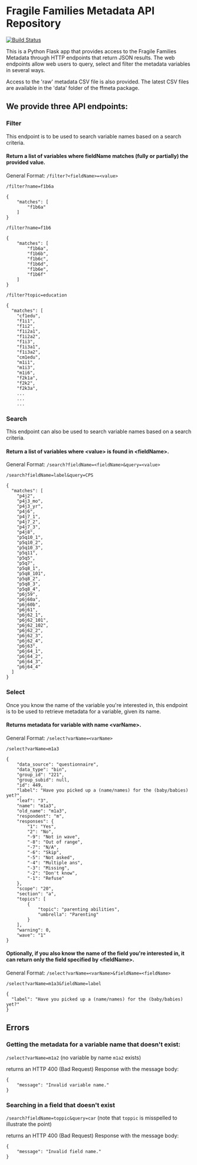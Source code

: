 # Fragile Families Metadata API Repository

[![Build Status](https://travis-ci.org/fragilefamilieschallenge/metadata_api.svg?branch=master)](https://travis-ci.org/fragilefamilieschallenge/metadata_api)

This is a Python Flask app that provides access to the Fragile Families Metadata through HTTP endpoints that return JSON results. The web endpoints allow web users to query, select and filter the metadata variables in several ways.

Access to the 'raw' metadata CSV file is also provided. The latest CSV files are available in the 'data' folder of the ffmeta package.

## We provide three API endpoints:

### Filter
This endpoint is to be used to search variable names based on a search criteria.

#### Return a list of variables where fieldName matches (fully or partially) the provided value.
General Format: `/filter?<fieldName>=<value>`

`/filter?name=f1b6a`
```
{
    "matches": [
        "f1b6a"
    ]
}
```

`/filter?name=f1b6`
```
{
    "matches": [
        "f1b6a",
        "f1b6b",
        "f1b6c",
        "f1b6d",
        "f1b6e",
        "f1b6f"
    ]
}
```

`/filter?topic=education` 
```
{
  "matches": [
    "cf1edu", 
    "f1i1", 
    "f1i2", 
    "f1i2a1", 
    "f1i2a2", 
    "f1i3", 
    "f1i3a1", 
    "f1i3a2", 
    "cm1edu", 
    "m1i1", 
    "m1i3", 
    "m1i6", 
    "f2k1a", 
    "f2k2", 
    "f2k3a", 
    ...
    ...
    ...
```

### Search
This endpoint can also be used to search variable names based on a search criteria.

#### Return a list of variables where \<value\> is found in \<fieldName\>.
General Format: `/search?fieldName=<fieldName>&query=<value>`

`/search?fieldName=label&query=CPS`
```
{
  "matches": [
    "p4j2", 
    "p4j3_mo", 
    "p4j3_yr", 
    "p4j6", 
    "p4j7_1", 
    "p4j7_2", 
    "p4j7_3", 
    "p4j8", 
    "p5q10_1", 
    "p5q10_2", 
    "p5q10_3", 
    "p5q11", 
    "p5q5", 
    "p5q7", 
    "p5q8_1", 
    "p5q8_101", 
    "p5q8_2", 
    "p5q8_3", 
    "p5q8_4", 
    "p6j59", 
    "p6j60a", 
    "p6j60b", 
    "p6j61", 
    "p6j62_1", 
    "p6j62_101", 
    "p6j62_102", 
    "p6j62_2", 
    "p6j62_3", 
    "p6j62_4", 
    "p6j63", 
    "p6j64_1", 
    "p6j64_2", 
    "p6j64_3", 
    "p6j64_4"
  ]
}
```

### Select
Once you know the name of the variable you're interested in, this endpoint is to be used to retrieve metadata for a variable, given its name.

#### Returns metadata for variable with name \<varName\>.
General Format: `/select?varName=<varName>`

`/select?varName=m1a3`
```
{
    "data_source": "questionnaire",
    "data_type": "bin",
    "group_id": "221",
    "group_subid": null,
    "id": 449,
    "label": "Have you picked up a (name/names) for the (baby/babies) yet?",
    "leaf": "3",
    "name": "m1a3",
    "old_name": "m1a3",
    "respondent": "m",
    "responses": {
        "1": "Yes",
        "2": "No",
        "-9": "Not in wave",
        "-8": "Out of range",
        "-7": "N/A",
        "-6": "Skip",
        "-5": "Not asked",
        "-4": "Multiple ans",
        "-3": "Missing",
        "-2": "Don't know",
        "-1": "Refuse"
    },
    "scope": "20",
    "section": "a",
    "topics": [
        {
            "topic": "parenting abilities",
            "umbrella": "Parenting"
        }
    ],
    "warning": 0,
    "wave": "1"
}
```

#### Optionally, if you also know the name of the field you're interested in, it can return only the field specified by \<fieldName\>.
General Format: `/select?varName=<varName>&fieldName=<fieldName>`

`/select?varName=m1a3&fieldName=label`
```
{
  "label": "Have you picked up a (name/names) for the (baby/babies) yet?"
}
```

## Errors

### Getting the metadata for a variable name that doesn't exist:

`/select?varName=m1a2` (no variable by name `m1a2` exists)

returns an HTTP 400 (Bad Request) Response with the message body:
```
{
    "message": "Invalid variable name."
}
```
### Searching in a field that doesn't exist

`/search?fieldName=toppic&query=car` (note that `toppic` is misspelled to illustrate the point)

returns an HTTP 400 (Bad Request) Response with the message body:
```
{
    "message": "Invalid field name."
}
```

